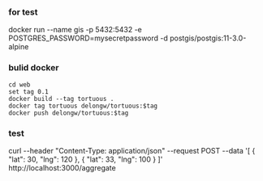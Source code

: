 ### for test

docker run --name gis -p 5432:5432 -e POSTGRES_PASSWORD=mysecretpassword -d postgis/postgis:11-3.0-alpine

### bulid docker

```shell
cd web
set tag 0.1
docker build --tag tortuous .
docker tag tortuous delongw/tortuous:$tag
docker push delongw/tortuous:$tag
```

### test

curl --header "Content-Type: application/json" --request POST --data '[ { "lat": 30, "lng": 120 }, { "lat": 33, "lng": 100 } ]' http://localhost:3000/aggregate
